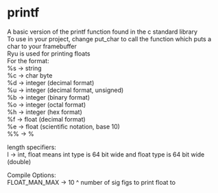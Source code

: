 # printf

A basic version of the printf function found in the c standard library  
To use in your project, change put_char to call the function which puts a char to your framebuffer  
Ryu is used for printing floats  
For the format:  
 %s -> string  
 %c -> char byte  
 %d -> integer (decimal format)  
 %u -> integer (decimal format, unsigned)  
 %b -> integer (binary format)  
 %o -> integer (octal format)  
 %h -> integer (hex format)  
 %f -> float (decimal format)  
 %e -> float (scientific notation, base 10)  
 %% -> %  
   
length specifiers:  
 l -> int, float means int type is 64 bit wide and float type is 64 bit wide (double)  
   
Compile Options:  
 FLOAT_MAN_MAX -> 10 ^ number of sig figs to print float to
